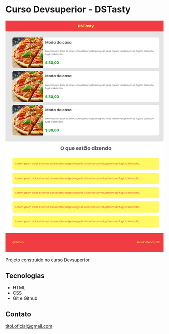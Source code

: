 # Curso Devsuperior - DSTasty

![preview](./assets/DSTasty.png)

Projeto construído no curso Devsuperior.

## Tecnologias
- HTML
- CSS
- Git e Github

## Contato
titol.oficial@gmail.com
